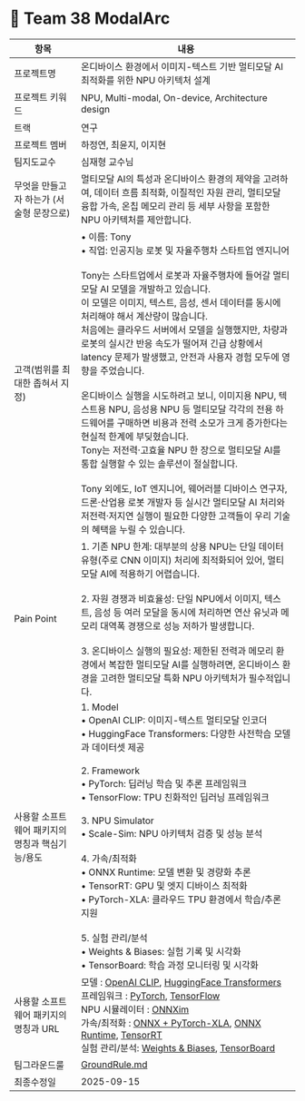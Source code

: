 # 🦾 Team 38 ModalArc 

| 항목 | 내용 |
|------|------|
| 프로젝트명 | 온디바이스 환경에서 이미지-텍스트 기반 멀티모달 AI 최적화를 위한 NPU 아키텍처 설계 |
| 프로젝트 키워드 | NPU, Multi-modal, On-device, Architecture design |
| 트랙 | 연구 |
| 프로젝트 멤버 | 하정연, 최윤지, 이지현 |
| 팀지도교수 | 심재형 교수님 |
| 무엇을 만들고자 하는가 (서술형 문장으로) | 멀티모달 AI의 특성과 온디바이스 환경의 제약을 고려하여, 데이터 흐름 최적화, 이질적인 자원 관리, 멀티모달 융합 가속, 온칩 메모리 관리 등 세부 사항을 포함한 NPU 아키텍처를 제안합니다. |
| 고객(범위를 최대한 좁혀서 지정) | • 이름: Tony <br> • 직업: 인공지능 로봇 및 자율주행차 스타트업 엔지니어 <br><br>Tony는 스타트업에서 로봇과 자율주행차에 들어갈 멀티모달 AI 모델을 개발하고 있습니다.<br>이 모델은 이미지, 텍스트, 음성, 센서 데이터를 동시에 처리해야 해서 계산량이 많습니다.<br>처음에는 클라우드 서버에서 모델을 실행했지만, 차량과 로봇의 실시간 반응 속도가 떨어져 긴급 상황에서 latency 문제가 발생했고, 안전과 사용자 경험 모두에 영향을 주었습니다.<br><br>온디바이스 실행을 시도하려고 보니, 이미지용 NPU, 텍스트용 NPU, 음성용 NPU 등 멀티모달 각각의 전용 하드웨어를 구매하면 비용과 전력 소모가 크게 증가한다는 현실적 한계에 부딪혔습니다.<br>Tony는 저전력·고효율 NPU 한 장으로 멀티모달 AI를 통합 실행할 수 있는 솔루션이 절실합니다.<br><br>Tony 외에도, IoT 엔지니어, 웨어러블 디바이스 연구자, 드론·산업용 로봇 개발자 등 실시간 멀티모달 AI 처리와 저전력·저지연 실행이 필요한 다양한 고객들이 우리 기술의 혜택을 누릴 수 있습니다. |
| Pain Point | 1. 기존 NPU 한계: 대부분의 상용 NPU는 단일 데이터 유형(주로 CNN 이미지) 처리에 최적화되어 있어, 멀티모달 AI에 적용하기 어렵습니다. <br><br> 2. 자원 경쟁과 비효율성: 단일 NPU에서 이미지, 텍스트, 음성 등 여러 모달을 동시에 처리하면 연산 유닛과 메모리 대역폭 경쟁으로 성능 저하가 발생합니다. <br><br> 3. 온디바이스 실행의 필요성: 제한된 전력과 메모리 환경에서 복잡한 멀티모달 AI를 실행하려면, 온디바이스 환경을 고려한 멀티모달 특화 NPU 아키텍처가 필수적입니다. |
| 사용할 소프트웨어 패키지의 명칭과 핵심기능/용도 |  1. Model <br>  • OpenAI CLIP: 이미지-텍스트 멀티모달 인코더 <br>  • HuggingFace Transformers: 다양한 사전학습 모델과 데이터셋 제공 <br><br> 2. Framework <br>  • PyTorch: 딥러닝 학습 및 추론 프레임워크 <br> • TensorFlow: TPU 친화적인 딥러닝 프레임워크 <br><br> 3. NPU Simulator <br> • Scale-Sim: NPU 아키텍처 검증 및 성능 분석 <br><br> 4. 가속/최적화 <br> • ONNX Runtime: 모델 변환 및 경량화 추론 <br> • TensorRT: GPU 및 엣지 디바이스 최적화 <br> • PyTorch-XLA: 클라우드 TPU 환경에서 학습/추론 지원 <br><br> 5. 실험 관리/분석 <br> • Weights & Biases: 실험 기록 및 시각화 <br> • TensorBoard: 학습 과정 모니터링 및 시각화 |
| 사용할 소프트웨어 패키지의 명칭과 URL | 모델 : [OpenAI CLIP](https://github.com/openai/CLIP), [HuggingFace Transformers](https://huggingface.co/transformers) <br> 프레임워크 : [PyTorch](https://pytorch.org/), [TensorFlow](https://www.tensorflow.org/) <br> NPU 시뮬레이터 : [ONNXim](https://github.com/PSAL-POSTECH/ONNXim) <br> 가속/최적화 : [ONNX + PyTorch-XLA](https://github.com/pytorch/xla), [ONNX Runtime](https://onnxruntime.ai/), [TensorRT](https://developer.nvidia.com/tensorrt) <br> 실험 관리/분석: [Weights & Biases](https://wandb.ai/site), [TensorBoard](https://www.tensorflow.org/tensorboard) |
| 팀그라운드룰 | [GroundRule.md](./GroundRule.md) |
| 최종수정일 | 2025-09-15 |


























